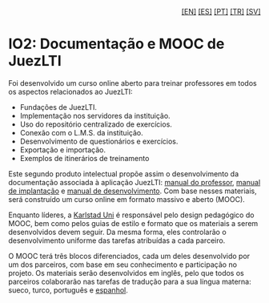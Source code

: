 <p align="right">
  <a href="README.md">[EN]</a>
  <a href="README_es.md">[ES]</a>
  <a href="README_pt.md">[PT]</a>
  <a href="README_tr.md">[TR]</a>
  <a href="README_sv.md">[SV]</a>
</p>

# IO2: Documentação e MOOC de JuezLTI

Foi desenvolvido um curso online aberto para treinar professores em todos os aspectos relacionados ao JuezLTI:
- Fundações de JuezLTI.
- Implementação nos servidores da instituição.
- Uso do repositório centralizado de exercícios.
- Conexão com o L.M.S. da instituição.
- Desenvolvimento de questionários e exercícios.
- Exportação e importação.
- Exemplos de itinerários de treinamento

Este segundo produto intelectual propõe assim o desenvolvimento da documentação associada à aplicação JuezLTI: 
[manual do professor](MOOC1/README_pt.md#manual-do-professor), [manual de implantação](MOOC2/README_pt.md#manual-de-implementação) 
e [ manual de desenvolvimento](MOOC2/README_pt.md#manual-de-desenvolvimento). 
Com base nesses materiais, será construído um curso online em formato massivo e aberto (MOOC).

Enquanto líderes, a [Karlstad Uni](http://www.kau.se/) é responsável pelo design pedagógico do MOOC, 
bem como pelos guias de estilo e formato que os materiais a serem desenvolvidos devem seguir. 
Da mesma forma, eles controlarão o desenvolvimento uniforme das tarefas atribuídas a cada parceiro.

O MOOC terá três blocos diferenciados, cada um deles desenvolvido por um dos parceiros, 
com base em seu conhecimento e participação no projeto.
Os materiais serão desenvolvidos em inglês, pelo que todos os parceiros colaborarão nas tarefas de tradução 
para a sua língua materna: sueco, turco, português e [espanhol](README_es.md).
